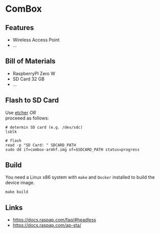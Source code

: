 # ComBox

## Features

- Wireless Access Point
- ...

## Bill of Materials

- RaspberryPI Zero W
- SD Card 32 GB
- ...

## Flash to SD Card
Use [etcher](https://www.balena.io/etcher/)
*OR*  
proceeed as follows:
```
# determin SD card (e.g. /dev/sdc)
lsblk 

# flash
read -p "SD Card: " SDCARD_PATH
sudo dd if=combox-armhf.img of=$SDCARD_PATH status=progress
```

## Build

You need a Linux x86 system with `make` and `Docker` installed to build the device image.
```
make build
```


## Links

- https://docs.raspap.com/faq/#headless
- https://docs.raspap.com/ap-sta/
